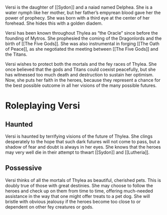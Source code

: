 Versi is the daughter of [[Sydon]] and a naiad named Delphea. She is a water nymph like her mother, but her father’s empyrean blood gave her the power of prophecy. She was born with a third eye at the center of her forehead. She hides this with a golden diadem.

Versi has been known throughout Thylea as “the Oracle” since before the founding of Mytros. She prophesied the coming of the Dragonlords and the birth of [[The Five Gods]]. She was also instrumental in forging [[The Oath of Peace]], as she negotiated the meeting between [[The Five Gods]] and the Titans.

Versi wishes to protect both the mortals and the fey races of Thylea. She once believed that the gods and Titans could coexist peacefully, but she has witnessed too much death and destruction to sustain her optimism. Now, she puts her faith in the heroes, because they represent a chance for the best possible outcome in all her visions of the many possible futures.

# Roleplaying Versi

## Haunted

Versi is haunted by terrifying visions of the future of Thylea. She clings desperately to the hope that such dark futures will not come to pass, but a shadow of fear and doubt is always in her eyes. She knows that the heroes may very well die in their attempt to thwart [[Sydon]] and [[Lutheria]].

## Possessive

Versi thinks of all the mortals of Thylea as beautiful, cherished pets. This is doubly true of those with great destinies. She may choose to follow the heroes and check up on them from time to time, offering much-needed assistance in the way that one might offer treats to a pet dog. She will bristle with obvious jealousy if the heroes become too close to or dependent on other fey creatures or gods.